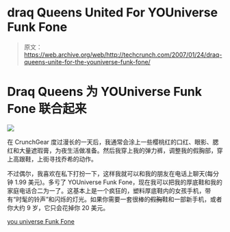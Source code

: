 # draq Queens United For YOUniverse Funk Fone

> 原文：<https://web.archive.org/web/http://techcrunch.com/2007/01/24/draq-queens-unite-for-the-youniverse-funk-fone/>

# Draq Queens 为 YOUniverse Funk Fone 联合起来

![](img/2427e12344807c67ad607e2e6dbb0e9d.png)

在 CrunchGear 度过漫长的一天后，我通常会涂上一些樱桃红的口红、眼影、腮红和大量遮瑕膏，为夜生活做准备。然后我穿上我的弹力裤，调整我的假胸部，穿上高跟鞋，上街寻找乔希的动作。

不过偶尔，我喜欢在私下打扮一下，这样我就可以和我的朋友在电话上聊天(每分钟 1.99 美元)。多亏了 YOUniverse Funk Fone，现在我可以把我的厚底鞋和我的家庭电话合二为一了。这基本上是一个疯狂的，塑料厚底鞋内的女孩手机，带有“时髦的铃声”和闪烁的灯光。如果你需要一套很棒的~~假胸~~鞋和一部新手机，或者你大约 9 岁，它只会花掉你 20 美元。

[you universe Funk Fone](https://web.archive.org/web/20210301204653/http://www.ubergizmo.com/15/archives/2007/01/youniverse_funk_fone.html)